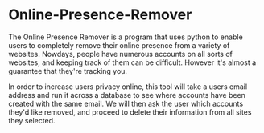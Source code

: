 # Online-Presence-Remover
The Online Presence Remover is a program that uses python to enable users to completely remove their online presence from a variety of websites. Nowdays, people have numerous accounts on all sorts of websites, and keeping track of them can be difficult. However it's almost a guarantee that they're tracking you. 

In order to increase users privacy online, this tool will take a users email address and run it across a database to see where accounts have been created with the same email. We will then ask the user which accounts they'd like removed, and proceed to delete their information from all sites they selected. 
